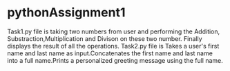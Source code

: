 # pythonAssignment1
Task1.py file is taking two numbers from user and performing the Addition, Substraction,Multiplication and Divison on these two number. Finally displays the result of all the operations.
Task2.py file is Takes a user's first name and last name as input.Concatenates the first name and last name into a full name.Prints a personalized greeting message using the full name.


